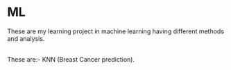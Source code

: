 # ML
These are my learning project in machine learning having different methods and analysis.

<br>
These are:-
KNN (Breast Cancer prediction).

